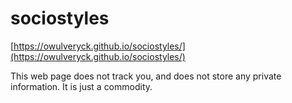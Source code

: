 # sociostyles

[https://owulveryck.github.io/sociostyles/](https://owulveryck.github.io/sociostyles/) 

This web page does not track you, and does not store any private information.
It is just a commodity.
